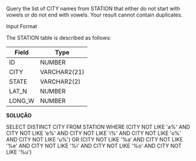 Query the list of CITY names from STATION that either do not start with vowels or do not end with vowels. Your result cannot contain duplicates.

Input Format

The STATION table is described as follows:



|  Field | Type |
|---|---|
| ID  | NUMBER |
| CITY | VARCHAR2(21)   |
| STATE  | VARCHAR2(2)  |
| LAT_N |  NUMBER |
| LONG_W | NUMBER |


**SOLUÇÃO**

SELECT DISTINCT CITY
FROM STATION
WHERE (CITY NOT LIKE 'a%'
AND CITY NOT LIKE 'e%'
AND CITY NOT LIKE 'i%'
AND CITY NOT LIKE 'o%'
AND CITY NOT LIKE 'u%')
OR (CITY NOT LIKE '%a'
AND CITY NOT LIKE '%e'
AND CITY NOT LIKE '%i'
AND CITY NOT LIKE '%o'
AND CITY NOT LIKE '%u')
